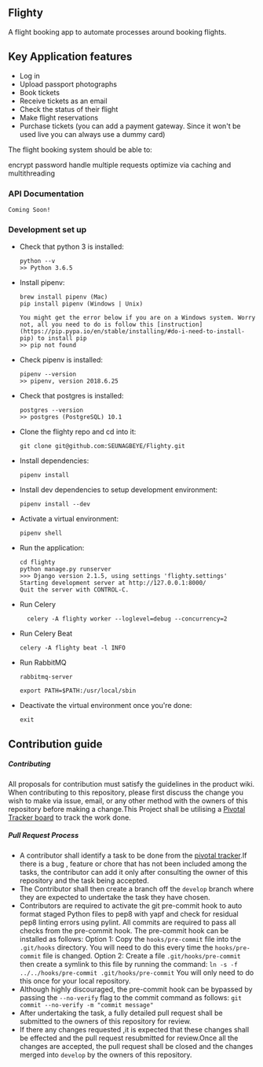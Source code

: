 ## Flighty

A flight booking app to automate processes around booking flights.


## Key Application features

- Log in
- Upload passport photographs
- Book tickets
- Receive tickets as an email
- Check the status of their flight
- Make flight reservations
- Purchase tickets (you can add a payment gateway. Since it won't be used live you can always use a dummy card)
 
 

The flight booking system should be able to:

encrypt password
handle multiple requests
optimize via caching and multithreading

### API Documentation
```
Coming Soon!
```

### Development set up

-   Check that python 3 is installed:

    ```
    python --v
    >> Python 3.6.5
    ```

-   Install pipenv:

    ```
    brew install pipenv (Mac)
    pip install pipenv (Windows | Unix)
    
    You might get the error below if you are on a Windows system. Worry not, all you need to do is follow this [instruction](https://pip.pypa.io/en/stable/installing/#do-i-need-to-install-pip) to install pip
    >> pip not found
    ```

-   Check pipenv is installed:
    ```
    pipenv --version
    >> pipenv, version 2018.6.25
    ```
-   Check that postgres is installed:

    ```
    postgres --version
    >> postgres (PostgreSQL) 10.1
    ```

-   Clone the flighty repo and cd into it:

    ```
    git clone git@github.com:SEUNAGBEYE/Flighty.git
    ```

-   Install dependencies:

    ```
    pipenv install
    ```

-   Install dev dependencies to setup development environment:

    ```
    pipenv install --dev
    ```


-   Activate a virtual environment:

    ```
    pipenv shell
    ```



-   Run the application:

    ```
    cd flighty
    python manage.py runserver
    >>> Django version 2.1.5, using settings 'flighty.settings'
    Starting development server at http://127.0.0.1:8000/
    Quit the server with CONTROL-C.
    ```

- Run Celery
  ```
    celery -A flighty worker --loglevel=debug --concurrency=2
  ```

- Run Celery Beat
  ```
  celery -A flighty beat -l INFO
  ```

- Run RabbitMQ
  ```
  rabbitmq-server

  export PATH=$PATH:/usr/local/sbin
  ```

-   Deactivate the virtual environment once you're done:
    ```
    exit
    ```

## Contribution guide

##### Contributing

All proposals for contribution must satisfy the guidelines in the product wiki.
When contributing to this repository, please first discuss the change you wish to make via issue, email, or any other method with the owners of this repository before making a change.This Project shall be utilising a [Pivotal Tracker board](https://www.pivotaltracker.com/n/projects/2170023) to track the work done.

##### Pull Request Process

-   A contributor shall identify a task to be done from the [pivotal tracker](https://www.pivotaltracker.com/n/projects/2170023).If there is a bug , feature or chore that has not been included among the tasks, the contributor can add it only after consulting the owner of this repository and the task being accepted.
-   The Contributor shall then create a branch off the `develop` branch where they are expected to undertake the task they have chosen.
-   Contributors are required to activate the git pre-commit hook to auto format staged Python files to pep8 with yapf and check for residual pep8 linting errors using pylint.
    All commits are required to pass all checks from the pre-commit hook.
    The pre-commit hook can be installed as follows:
    Option 1: Copy the `hooks/pre-commit` file into the `.git/hooks` directory.
    You will need to do this every time the `hooks/pre-commit` file is changed.
    Option 2: Create a file `.git/hooks/pre-commit` then create a symlink to this file by running the command:
    `ln -s -f ../../hooks/pre-commit .git/hooks/pre-commit`
    You will only need to do this once for your local repository.
-   Although highly discouraged, the pre-commit hook can be bypassed by passing the `--no-verify` flag to the commit command as follows:
    `git commit --no-verify -m "commit message"`
-   After undertaking the task, a fully detailed pull request shall be submitted to the owners of this repository for review.
-   If there any changes requested ,it is expected that these changes shall be effected and the pull request resubmitted for review.Once all the changes are accepted, the pull request shall be closed and the changes merged into `develop` by the owners of this repository.

